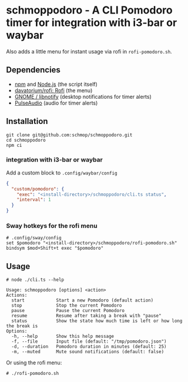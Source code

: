 # schmoppodoro - A CLI Pomodoro timer for integration with i3-bar or waybar

Also adds a little menu for instant usage via rofi in `rofi-pomodoro.sh`.

## Dependencies

* [npm](https://www.npmjs.com/) and [Node.js](https://nodejs.org/en) (the script itself)
* [davatorium/rofi: Rofi](https://github.com/davatorium/rofi) (the menu)
* [GNOME / libnotify](https://gitlab.gnome.org/GNOME/libnotify) (desktop notifications for timer alerts)
* [PulseAudio](https://www.freedesktop.org/wiki/Software/PulseAudio/) (audio for timer alerts)

## Installation

```
git clone git@github.com:schmop/schmoppodoro.git
cd schmoppodoro
npm ci
```
### integration with i3-bar or waybar
Add a custom block to `.config/waybar/config`
```json
{
  "custom/pomodoro": {
    "exec": "<install-directory>/schmoppodoro/cli.ts status",
    "interval": 1
  }
}
```

### Sway hotkeys for the rofi menu

```
# .config/sway/config
set $pomodoro "<install-directory>/schmoppodoro/rofi-pomodoro.sh"
bindsym $mod+Shift+t exec "$pomodoro"
```

## Usage

```
# node ./cli.ts --help

Usage: schmoppodoro [options] <action>
Actions:
  start            Start a new Pomodoro (default action)
  stop             Stop the current Pomodoro
  pause            Pause the current Pomodoro
  resume           Resume after taking a break with "pause"
  status           Show the state how much time is left or how long the break is
Options:
  -h, --help       Show this help message
  -f, --file       Input file (default: "/tmp/pomodoro.json")
  -d, --duration   Pomodoro duration in minutes (default: 25)
  -m, --muted      Mute sound notifications (default: false)
```

Or using the rofi menu:
```
# ./rofi-pomodoro.sh
```
